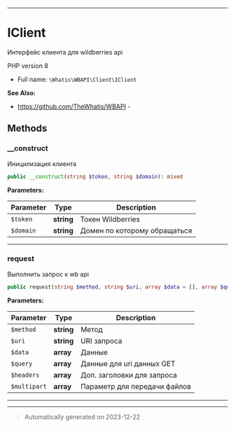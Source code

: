 ***

# IClient

Интерфейс клиента
для wildberries api

PHP version 8

* Full name: `\Whatis\WBAPI\Client\IClient`

**See Also:**

* https://github.com/TheWhatis/WBAPI - 



## Methods


### __construct

Иницилизация клиента

```php
public __construct(string $token, string $domain): mixed
```








**Parameters:**

| Parameter | Type | Description |
|-----------|------|-------------|
| `$token` | **string** | Токен Wildberries |
| `$domain` | **string** | Домен по которому обращаться |





***

### request

Выполнить запрос к wb api

```php
public request(string $method, string $uri, array $data = [], array $query = [], array $headers = [], array $multipart = []): array
```








**Parameters:**

| Parameter | Type | Description |
|-----------|------|-------------|
| `$method` | **string** | Метод |
| `$uri` | **string** | URI запроса |
| `$data` | **array** | Данные |
| `$query` | **array** | Данные для uri данных GET |
| `$headers` | **array** | Доп. заголовки для запроса |
| `$multipart` | **array** | Параметр для передачи файлов |





***


***
> Automatically generated on 2023-12-22
